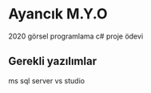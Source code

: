 # Ayancık M.Y.O 
2020 görsel programlama c# proje ödevi
## Gerekli yazılımlar
ms sql server 
vs studio
